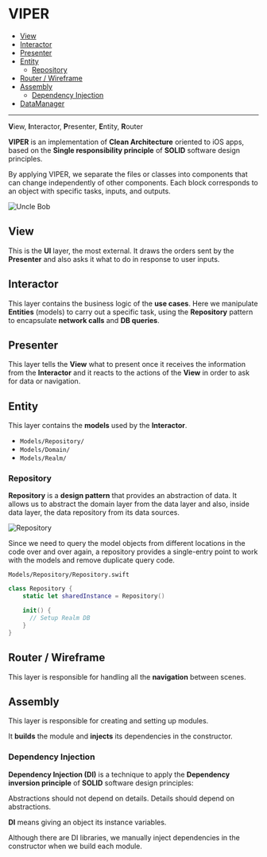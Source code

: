 # VIPER

* [View](#view)
* [Interactor](#interactor)
* [Presenter](#presenter)
* [Entity](#entity)
  - [Repository](#repository)
* [Router / Wireframe](#router--wireframe)
* [Assembly](#assembly)
  - [Dependency Injection](#dependency-injection)
* [DataManager](#datamanager)

---

**V**iew, **I**nteractor, **P**resenter, **E**ntity, **R**outer

**VIPER** is an implementation of **Clean Architecture** oriented to iOS apps, based on the **Single responsibility principle** of **SOLID** software design principles.

By applying VIPER, we separate the files or classes into components that can change independently of other components. Each block corresponds to an object with specific tasks, inputs, and outputs.

![Uncle Bob](clean_architecture.png)

## View

This is the **UI** layer, the most external. It draws the orders sent by the **Presenter** and also asks it what to do in response to user inputs.

## Interactor

This layer contains the business logic of the **use cases**. Here we manipulate **Entities** (models) to carry out a specific task, using the **Repository** pattern to encapsulate **network calls** and **DB queries**.

## Presenter

This layer tells the **View** what to present once it receives the information from the **Interactor** and it reacts to the actions of the **View** in order to ask for data or navigation.

## Entity

This layer contains the **models** used by the **Interactor**.

- `Models/Repository/`
- `Models/Domain/`
- `Models/Realm/`

### Repository

**Repository** is a **design pattern** that provides an abstraction of data. It allows us to abstract the domain layer from the data layer and also, inside data layer, the data repository from its data sources.

![Repository](repository.png)

Since we need to query the model objects from different locations in the code over and over again, a repository provides a single-entry point to work with the models and remove duplicate query code.

`Models/Repository/Repository.swift`

```swift
class Repository {
    static let sharedInstance = Repository()

    init() {
      // Setup Realm DB
    }
}
```

## Router / Wireframe

This layer is responsible for handling all the **navigation** between scenes.

## Assembly

This layer is responsible for creating and setting up modules.

It **builds** the module and **injects** its dependencies in the constructor.

### Dependency Injection

**Dependency Injection (DI)** is a technique to apply the **Dependency inversion principle** of **SOLID** software design principles: 

Abstractions should not depend on details. Details should depend on abstractions.

**DI** means giving an object its instance variables.

Although there are DI libraries, we manually inject dependencies in the constructor when we build each module.
